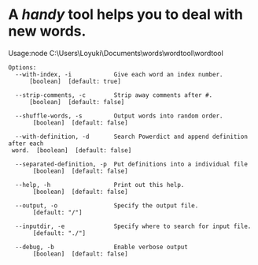 A *handy* tool helps you to deal with new words.
====================================================

Usage:node C:\Users\Loyuki\Documents\words\wordtool\wordtool
```
Options:
  --with-index, -i            Give each word an index number.
      [boolean]  [default: true]

  --strip-comments, -c        Strip away comments after #.
      [boolean]  [default: false]

  --shuffle-words, -s         Output words into random order.
       [boolean]  [default: false]

  --with-definition, -d       Search Powerdict and append definition after each
 word.  [boolean]  [default: false]

  --separated-definition, -p  Put definitions into a individual file
       [boolean]  [default: false]

  --help, -h                  Print out this help.
       [boolean]  [default: false]

  --output, -o                Specify the output file.
       [default: "/"]

  --inputdir, -e              Specify where to search for input file.
       [default: "./"]

  --debug, -b                 Enable verbose output
       [boolean]  [default: false]
```